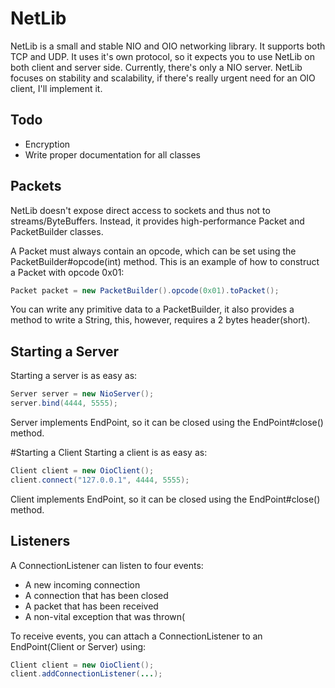 # NetLib
NetLib is a small and stable NIO and OIO networking library. It supports both TCP and UDP. It uses it's own protocol, so it expects you to use NetLib on both client and server side. Currently, there's only a NIO server. NetLib focuses on stability and scalability, if there's really urgent need for an OIO client, I'll implement it.

## Todo
- Encryption
- Write proper documentation for all classes

## Packets
NetLib doesn't expose direct access to sockets and thus not to streams/ByteBuffers. Instead, it provides high-performance
Packet and PacketBuilder classes.

A Packet must always contain an opcode, which can be set using the PacketBuilder#opcode(int) method. This is an example of how to construct a Packet with opcode 0x01:
```java
Packet packet = new PacketBuilder().opcode(0x01).toPacket();
```

You can write any primitive data to a PacketBuilder, it also provides a method to write a String, this, however, requires a 2 bytes header(short).

## Starting a Server
Starting a server is as easy as:
```java
Server server = new NioServer();
server.bind(4444, 5555);
```

Server implements EndPoint, so it can be closed using the EndPoint#close() method.

#Starting a Client
Starting a client is as easy as:
```java
Client client = new OioClient();
client.connect("127.0.0.1", 4444, 5555);
```

Client implements EndPoint, so it can be closed using the EndPoint#close() method.

## Listeners
A ConnectionListener can listen to four events:
- A new incoming connection
- A connection that has been closed
- A packet that has been received
- A non-vital exception that was thrown(

To receive events, you can attach a ConnectionListener to an EndPoint(Client or Server) using:
```java
Client client = new OioClient();
client.addConnectionListener(...);
